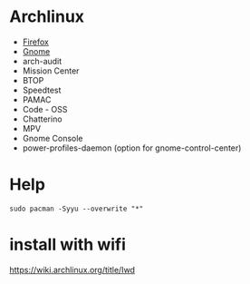 # Archlinux

- [Firefox](/firefox.md)
- [Gnome](/gnome.md)
- arch-audit
- Mission Center
- BTOP
- Speedtest
- PAMAC
- Code - OSS
- Chatterino
- MPV
- Gnome Console
- power-profiles-daemon (option for gnome-control-center)

# Help

```sudo pacman -Syyu --overwrite "*"```

# install with wifi
https://wiki.archlinux.org/title/Iwd
